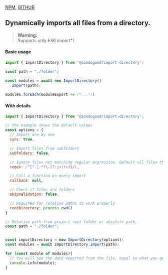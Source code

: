 [NPM](https://www.npmjs.com/package/@zoodogood/import-directory), [GITHUB](https://github.com/zoodogood/import-directory)  
## Dynamically imports all files from a directory.
> **Warning:**  
> Supports only ES6 import*!
#### Basic usage
```js
import { ImportDirectory } from '@zoodogood/import-directory';

const path = "./folder";

const modules = await new ImportDirectory()
  .import(path);

modules.forEach(moduleExport => /*...*/)
```

#### With details
```js
import { ImportDirectory } from '@zoodogood/import-directory';

// the example shows the default values
const options = {
  // Import one by one
  sync: true,

  // Import files from subfolders
  subfolders: false,

  // Ignore files not matching regular expression. Default all files that do not start with a dot and ending with `.js` or `ts`
  regex: /^[^.].*?\.(?:js|ts)$/i,

  // Call a function on every import
  callback: null,

  // Check if files are folders
  skipValidation: false,

  // Required for relative paths to work properly
  rootDirectory: process.cwd()
}

// Relative path from project root folder or absolute path.
const path = "./folder";


const importDirectory = new ImportDirectory(options);
const modules = await importDirectory.import(path);

for (const module of modules){
  // You will see the data exported from the file, equal to what you get with a normal import
  console.info(module);
}
```
